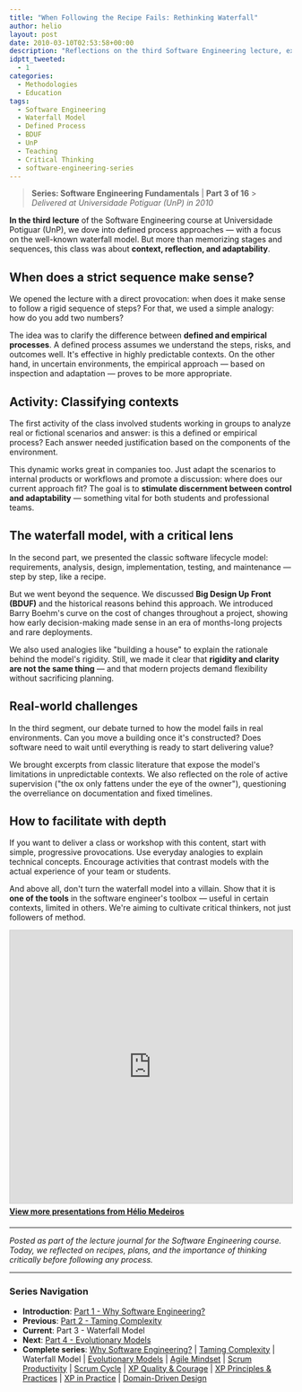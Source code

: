 ```yaml
---
title: "When Following the Recipe Fails: Rethinking Waterfall"
author: helio
layout: post
date: 2010-03-10T02:53:58+00:00
description: "Reflections on the third Software Engineering lecture, exploring the waterfall model, defined vs empirical processes, and the importance of critical thinking."
idptt_tweeted:
  - 1
categories:
  - Methodologies
  - Education
tags:
  - Software Engineering
  - Waterfall Model
  - Defined Process
  - BDUF
  - UnP
  - Teaching
  - Critical Thinking
  - software-engineering-series
---
```


> **Series: Software Engineering Fundamentals** | **Part 3 of 16** > _Delivered at Universidade Potiguar (UnP) in 2010_

**In the third lecture** of the Software Engineering course at Universidade Potiguar (UnP), we dove into defined process approaches — with a focus on the well-known waterfall model. But more than memorizing stages and sequences, this class was about **context, reflection, and adaptability**.

## When does a strict sequence make sense?

We opened the lecture with a direct provocation: when does it make sense to follow a rigid sequence of steps? For that, we used a simple analogy: how do you add two numbers?

The idea was to clarify the difference between **defined and empirical processes**. A defined process assumes we understand the steps, risks, and outcomes well. It's effective in highly predictable contexts. On the other hand, in uncertain environments, the empirical approach — based on inspection and adaptation — proves to be more appropriate.

## Activity: Classifying contexts

The first activity of the class involved students working in groups to analyze real or fictional scenarios and answer: is this a defined or empirical process? Each answer needed justification based on the components of the environment.

This dynamic works great in companies too. Just adapt the scenarios to internal products or workflows and promote a discussion: where does our current approach fit? The goal is to **stimulate discernment between control and adaptability** — something vital for both students and professional teams.

## The waterfall model, with a critical lens

In the second part, we presented the classic software lifecycle model: requirements, analysis, design, implementation, testing, and maintenance — step by step, like a recipe.

But we went beyond the sequence. We discussed **Big Design Up Front (BDUF)** and the historical reasons behind this approach. We introduced Barry Boehm's curve on the cost of changes throughout a project, showing how early decision-making made sense in an era of months-long projects and rare deployments.

We also used analogies like "building a house" to explain the rationale behind the model's rigidity. Still, we made it clear that **rigidity and clarity are not the same thing** — and that modern projects demand flexibility without sacrificing planning.

## Real-world challenges

In the third segment, our debate turned to how the model fails in real environments. Can you move a building once it's constructed? Does software need to wait until everything is ready to start delivering value?

We brought excerpts from classic literature that expose the model's limitations in unpredictable contexts. We also reflected on the role of active supervision ("the ox only fattens under the eye of the owner"), questioning the overreliance on documentation and fixed timelines.

## How to facilitate with depth

If you want to deliver a class or workshop with this content, start with simple, progressive provocations. Use everyday analogies to explain technical concepts. Encourage activities that contrast models with the actual experience of your team or students.

And above all, don't turn the waterfall model into a villain. Show that it is **one of the tools** in the software engineer's toolbox — useful in certain contexts, limited in others. We're aiming to cultivate critical thinkers, not just followers of method.

<div style="margin-bottom: 20px;">
<iframe src="https://www.slideshare.net/slideshow/embed_code/key/f2A3v2D2TvYfwj" width="597" height="486" frameborder="0" marginwidth="0" marginheight="0" scrolling="no" style="border:1px solid #CCC; border-width:1px; margin-bottom:5px; max-width: 100%;" allowfullscreen></iframe>
<div style="margin-bottom:5px">
    <strong><a href="//www.slideshare.net/heliomedeiros" target="_blank">View more presentations from Hélio Medeiros</a></strong>
</div>
</div>

---

_Posted as part of the lecture journal for the Software Engineering course. Today, we reflected on recipes, plans, and the importance of thinking critically before following any process._

---

### **Series Navigation**

- **Introduction**: [Part 1 - Why Software Engineering?](../2010-02-24-software-engineering-purpose/)
- **Previous**: [Part 2 - Taming Complexity](../2010-03-02-complexity-process/)
- **Current**: Part 3 - Waterfall Model
- **Next**: [Part 4 - Evolutionary Models](../2010-03-18-evolutionary-models/)
- **Complete series**: [Why Software Engineering?](../2010-02-24-software-engineering-purpose/) | [Taming Complexity](../2010-03-02-complexity-process/) | Waterfall Model | [Evolutionary Models](../2010-03-18-evolutionary-models/) | [Agile Mindset](../2010-03-26-agile-mindset/) | [Scrum Productivity](../2010-04-03-scrum-productivity/) | [Scrum Cycle](../2010-04-11-scrum-cycle/) | [XP Quality & Courage](../2010-04-19-xp-quality-courage/) | [XP Principles & Practices](../2010-05-01-xp-principles-practices/) | [XP in Practice](../2010-05-08-applying-xp-strategies/) | [Domain-Driven Design](../2010-05-15-domain-driven-design/)
